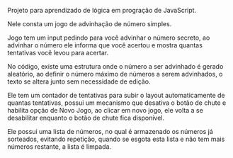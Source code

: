 Projeto para aprendizado de lógica em progração de JavaScript.

Nele consta um jogo de advinhação de número simples.

Jogo tem um input pedindo para você advinhar o número secreto, ao advinhar o número ele informa que você acertou e mostra quantas tentativas você levou para acertar.

No código, existe uma estrutura onde o número a ser advinhado é gerado aleatório, ao definir o número máximo de números a serem advinhados, o texto se altera junto sem necessidade de edição.

Ele tem um contador de tentativas para subir o layout automaticamente de quantas tentativas, possui um mecanismo que desativa o botão de chute e habilita opção de Novo Jogo, ao clicar em novo jogo, ele volta a se desabilitar enquanto o botão de chute fica disponível.

Ele possui uma lista de números, no qual é armazenado os números já sorteados, evitando repetição, quando se esgota esta lista e não tem mais números restante, a lista é limpada.
